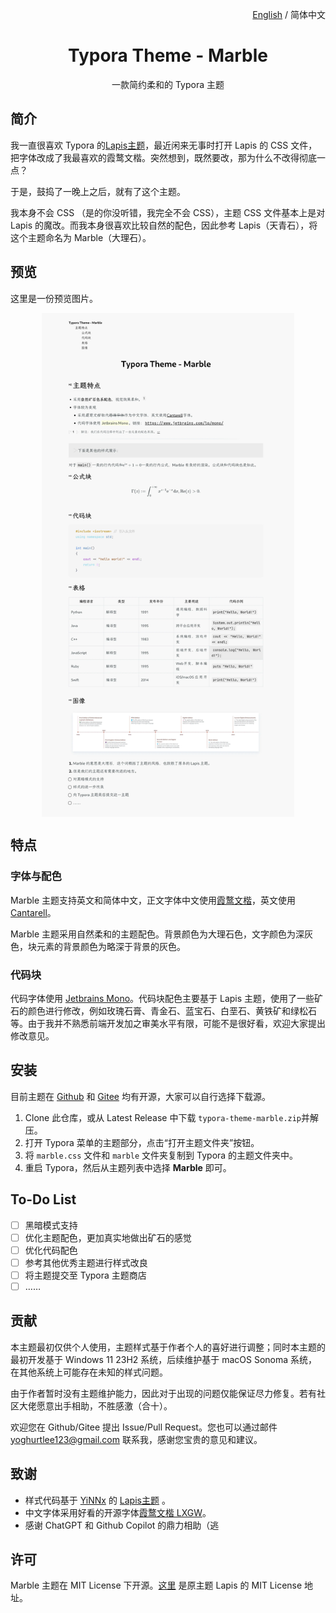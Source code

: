 <p align="right"><a href="README.en.md">English</a> / 简体中文</p>
<h1 align="center">Typora Theme - Marble</h1>
<p align="center">一款简约柔和的 Typora 主题</p>
<div align="center">
</div>

## 简介

我一直很喜欢 Typora 的[Lapis主题](https://github.com/YiNNx/typora-theme-lapis)，最近闲来无事时打开 Lapis 的 CSS 文件，把字体改成了我最喜欢的霞鹜文楷。突然想到，既然要改，那为什么不改得彻底一点？

于是，鼓捣了一晚上之后，就有了这个主题。

我本身不会 CSS （是的你没听错，我完全不会 CSS），主题 CSS 文件基本上是对 Lapis 的魔改。而我本身很喜欢比较自然的配色，因此参考 Lapis（天青石），将这个主题命名为 Marble（大理石）。

## 预览

这里是一份预览图片。

<div style="display: flex; justify-content: center;">
    <img src="imgs/img1.webp" width="80%" />
</div>

## 特点

### 字体与配色

Marble 主题支持英文和简体中文，正文字体中文使用[霞鹜文楷](https://github.com/lxgw/LxgwWenKai)，英文使用[Cantarell](https://fonts.google.com/specimen/Cantarell)。

Marble 主题采用自然柔和的主题配色。背景颜色为大理石色，文字颜色为深灰色，块元素的背景颜色为略深于背景的灰色。

### 代码块

代码字体使用 [Jetbrains Mono](https://www.jetbrains.com/lp/mono/)。代码块配色主要基于 Lapis 主题，使用了一些矿石的颜色进行修改，例如玫瑰石膏、青金石、蓝宝石、白垩石、黄铁矿和绿松石等。由于我并不熟悉前端开发加之审美水平有限，可能不是很好看，欢迎大家提出修改意见。

## 安装

目前主题在 [Github](https://github.com/yoghurtlee-thu/typora-theme-marble) 和 [Gitee](https://gitee.com/yoghurtlee-thu/typora-theme-marble) 均有开源，大家可以自行选择下载源。

1. Clone 此仓库，或从 Latest Release 中下载 `typora-theme-marble.zip`并解压。
2. 打开 Typora 菜单的主题部分，点击“打开主题文件夹”按钮。
3. 将 `marble.css` 文件和 `marble` 文件夹复制到 Typora 的主题文件夹中。
4. 重启 Typora，然后从主题列表中选择 **Marble** 即可。

## To-Do List

- [ ] 黑暗模式支持
- [ ] 优化主题配色，更加真实地做出矿石的感觉
- [ ] 优化代码配色
- [ ] 参考其他优秀主题进行样式改良
- [ ] 将主题提交至 Typora 主题商店
- [ ] ……

## 贡献

本主题最初仅供个人使用，主题样式基于作者个人的喜好进行调整；同时本主题的最初开发基于 Windows 11 23H2 系统，后续维护基于 macOS Sonoma 系统，在其他系统上可能存在未知的样式问题。

由于作者暂时没有主题维护能力，因此对于出现的问题仅能保证尽力修复。若有社区大佬愿意出手相助，不胜感激（合十）。

欢迎您在 Github/Gitee 提出 Issue/Pull Request。您也可以通过邮件 [yoghurtlee123@gmail.com](mailto:yoghurtlee123@gmail.com) 联系我，感谢您宝贵的意见和建议。

## 致谢

- 样式代码基于 [YiNNx](https://github.com/YiNNx) 的 [Lapis主题](https://github.com/YiNNx/typora-theme-lapis) 。
- 中文字体采用好看的开源字体[霞鹜文楷 LXGW](https://github.com/lxgw/LxgwWenKai)。
- 感谢 ChatGPT 和 Github Copilot 的鼎力相助（逃

## 许可

Marble 主题在 MIT License 下开源。[这里](https://github.com/YiNNx/typora-theme-lapis/blob/main/License) 是原主题 Lapis 的 MIT License 地址。
